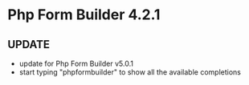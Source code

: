 # Php Form Builder 4.2.1

## UPDATE
- update for Php Form Builder v5.0.1
- start typing "phpformbuilder" to show all the available completions
